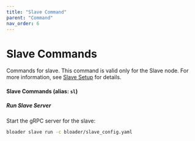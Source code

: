```yaml
---
title: "Slave Command"
parent: "Command"
nav_order: 6
---
```


# Slave Commands

Commands for slave. This command is valid only for the Slave node. For more information, see [Slave Setup](../setup/slave.md) for details.

#### Slave Commands (alias: `sl`)

##### Run Slave Server
Start the gRPC server for the slave:

```bash
bloader slave run -c bloader/slave_config.yaml
```